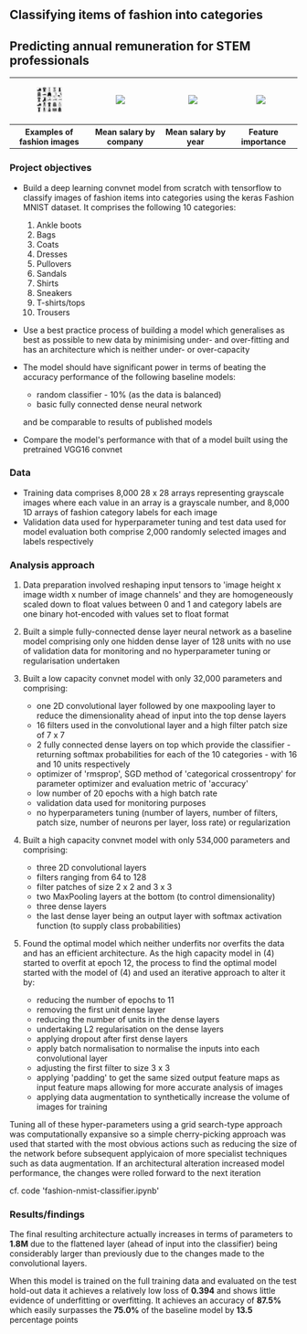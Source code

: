 ## Classifying items of fashion into categories

## Predicting annual remuneration for STEM professionals

<table>
  <tr>
    <td>
      <figure>
        <img src="images/data_examples.png" width="200">
      </figure>
    </td>
    <td>
      <figure>
        <img src="images/STEM3.png" width="200">
      </figure>
    </td>
    <td>
      <figure>
        <img src="images/STEM2.png" width="200">
      </figure>
    </td>
    <td>
      <figure>
        <img src="images/STEM4.png" width="200">
      </figure>
    </td>
  </tr>
    <tr>
    <th>Examples of fashion images</th>
    <th>Mean salary by company</th>
    <th>Mean salary by year</th>
    <th>Feature importance</th>
  </tr>
</table>

### Project objectives

- Build a deep learning convnet model from scratch with tensorflow to classify images of fashion items into categories using the keras Fashion MNIST dataset. It comprises the following 10 categories:
    1. Ankle boots
    2. Bags
    3. Coats
    4. Dresses
    5. Pullovers
    6. Sandals
    7. Shirts
    8. Sneakers
    9. T-shirts/tops
    10. Trousers
- Use a best practice process of building a model which generalises as best as possible to new data by minimising under- and over-fitting and has an architecture which is neither under- or over-capacity
- The model should have significant power in terms of beating the accuracy performance of the following baseline models:
    - random classifier - 10% (as the data is balanced)
    - basic fully connected dense neural network

  and be comparable to results of published models

- Compare the model's performance with that of a model built using the pretrained VGG16 convnet

### Data

- Training data comprises 8,000 28 x 28 arrays representing grayscale images where each value in an array is a grayscale number, and 8,000 1D arrays of fashion category labels for each image
- Validation data used for hyperparameter tuning and test data used for model evaluation both comprise 2,000 randomly selected images and labels respectively

### Analysis approach

1. Data preparation involved reshaping input tensors to 'image height x image width x number of image channels' and they are homogeneously scaled down to float values between 0 and 1 and category labels are one binary hot-encoded with values set to float format
2. Built a simple fully-connected dense layer neural network as a baseline model comprising only one hidden dense layer of 128 units with no use of validation data for monitoring and no hyperparameter tuning or regularisation undertaken
3. Built a low capacity convnet model with only 32,000 parameters and comprising:
    - one 2D convolutional layer followed by one maxpooling layer to reduce the dimensionality ahead of input into the top dense layers
    - 16 filters used in the convolutional layer and a high filter patch size of 7 x 7
    - 2 fully connected dense layers on top which provide the classifier - returning softmax probabilities for each of the 10 categories - with 16 and 10 units respectively
    - optimizer of 'rmsprop', SGD method of 'categorical crossentropy' for parameter optimizer and evaluation metric of 'accuracy'
    - low number of 20 epochs with a high batch rate
    - validation data used for monitoring purposes
    - no hyperparameters tuning (number of layers, number of filters, patch size, number of neurons per layer, loss rate) or regularization
4. Built a high capacity convnet model with only 534,000 parameters and comprising:
    - three 2D convolutional layers
    - filters ranging from 64 to 128
    - filter patches of size 2 x 2 and 3 x 3
    - two MaxPooling layers at the bottom (to control dimensionality)
    - three dense layers
    - the last dense layer being an output layer with softmax activation function (to supply class probabilities)
5. Found the optimal model which neither underfits nor overfits the data and has an efficient architecture. As the high capacity model in (4) started to overfit at epoch 12, the process to find the optimal model started with the model of (4) and used an iterative approach to alter it by:

    - reducing the number of epochs to 11
    - removing the first unit dense layer
    - reducing the number of units in the dense layers
    - undertaking L2 regularisation on the dense layers
    - applying dropout after first dense layers
    - apply batch normalisation to normalise the inputs into each convolutional layer
    - adjusting the first filter to size 3 x 3
    - applying 'padding' to get the same sized output feature maps as input feature maps allowing for more accurate analysis of images
    - applying data augmentation to synthetically increase the volume of images for training

Tuning all of these hyper-parameters using a grid search-type approach was computationally expansive so a simple cherry-picking approach was used that started with the most obvious actions such as reducing the size of the network before subsequent applyicaion of more specialist techniques such as data augmentation. If an architectural alteration increased model performance, the changes were rolled forward to the next iteration
  
cf. code 'fashion-nmist-classifier.ipynb'

### Results/findings

The final resulting architecture actually increases in terms of parameters to __1.8M__ due to the flattened layer (ahead of input into the classifier) being considerably larger than previously due to the changes made to the convolutional layers.
    
When this model is trained on the full training data and evaluated on the test hold-out data it achieves a relatively low loss of __0.394__ and shows little evidence of underfitting or overfitting. It achieves an accuracy of __87.5%__ which easily surpasses the __75.0%__ of the baseline model by __13.5__ percentage points
